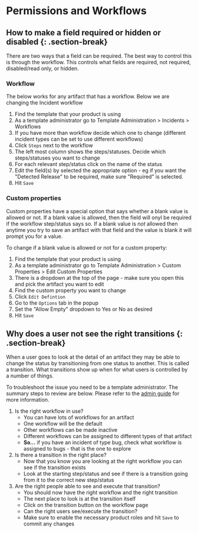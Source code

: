 # Permissions and Workflows

## How to make a field required or hidden or disabled {: .section-break}
There are two ways that a field can be required. The best way to control this is through the workflow. This controls what fields are required, not required, disabled/read only, or hidden.

### Workflow
The below works for any artifact that has a workflow. Below we are changing the Incident workflow

1. Find the template that your product is using
2. As a template administrator go to Template Administration > Incidents > Workflows
3. If you have more than workflow decide which one to change (different incident types can be set to use different workflows)
4. Click `Steps` next to the workflow
5. The left most column shows the steps/statuses. Decide which steps/statuses you want to change
6. For each relevant step/status click on the name of the status
7. Edit the field(s) by selected the appropriate option - eg if you want the "Detected Release" to be required, make sure "Required" is selected.
8. Hit `Save`

### Custom properties
Custom properties have a special option that says whether a blank value is allowed or not. If a blank value is allowed, then the field will onyl be required if the workflow step/status says so. If a blank value is *not* allowed then anytime you try to save an artifact with that field and the value is blank it will prompt you for a value.

To change if a blank value is allowed or not for a custom property:
1. Find the template that your product is using
2. As a template administrator go to Template Administration > Custom Properties > Edit Custom Properties
3. There is a dropdown at the top of the page - make sure you open this and pick the artifact you want to edit
4. Find the custom property you want to change
5. Click `Edit Defintion`
6. Go to the `Options` tab in the popup
7. Set the "Allow Empty" dropdown to Yes or No as desired
8. Hit `Save`


## Why does a user not see the right transitions {: .section-break}
When a user goes to look at the detail of an artifact they may be able to change the status by transitioning from one status to another. This is called a transition. What transitions show up when for what users is controlled by a number of things.

To troubleshoot the issue you need to be a template administrator. The summary steps to review are below. Please refer to the [admin guide](../../Spira-Administration-Guide) for more information.

1. Is the right workflow in use? 
    - You can have lots of workflows for an artifact
    - One workflow will be the default
    - Other workflows can be made inactive
    - Different workflows can be assigned to different types of that artifact
    - **So...** if you have an incident of type bug, check what workflow is assigned to bugs - that is the one to explore
2. Is there a transition in the right place?
    - Now that you know you are looking at the right workflow you can see if the transition exists
    - Look at the starting step/status and see if there is a transition going from it to the correct new step/status
3. Are the right people able to see and execute that transition?
    - You should now have the right workflow and the right transition
    - The next place to look is at the transition itself
    - Click on the transition button on the workflow page
    - Can the right users see/execute the transition? 
    - Make sure to enable the necessary product roles and hit `Save` to commit any changes